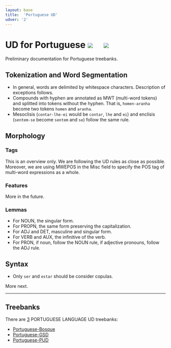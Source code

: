 ```yaml
---
layout: base
title:  'Portuguese UD'
udver: '2'
---
```


# UD for Portuguese <span class="flagspan"><img class="flag" src="../../flags/svg/PT.svg" /></span> <span class="flagspan" style="padding-left:1em"><img class="flag" src="../../flags/svg/BR.svg" /></span>

Preliminary documentation for Portuguese treebanks.

## Tokenization and Word Segmentation

* In general, words are delimited by whitespace characters. Description of exceptions follows.
* Compounds with hyphen are annotated as MWT (multi-word tokens) and splitted into tokens without the hyphen. That is, `homen-aranha` become two tokens `homen` and `aranha`.
* Mesoclisis (`contar-lhe-ei` would be `contar`, `lhe` and `ei`) and enclisis (`sentem-se` become `sentem` and `se`) follow the same rule.

## Morphology

### Tags

This is an overview only. We are following the UD rules as close as
possible. Moreover, we are using MWEPOS in the Misc field to specify
the POS tag of multi-word expressions as a whole.

### Features

More in the future.

### Lemmas

* For NOUN, the singular form.
* For PROPN, the same form preserving the capitalization.
* For ADJ and DET, masculine and singular form.
* For VERB and AUX, the infinitive of the verb.
* For PRON, if noun, follow the NOUN rule, if adjective pronouns,
  follow the ADJ rule.

## Syntax


* Only `ser` and `estar` should be consider copulas. 

More next.

---

## Treebanks

There are [3](../treebanks/pt-comparison.html) PORTUGUESE LANGUAGE UD treebanks:

  * [Portuguese-Bosque](../treebanks/pt_bosque/index.html)
  * [Portuguese-GSD](../treebanks/pt_gsd/index.html)
  * [Portuguese-PUD](../treebanks/pt_pud/index.html)
